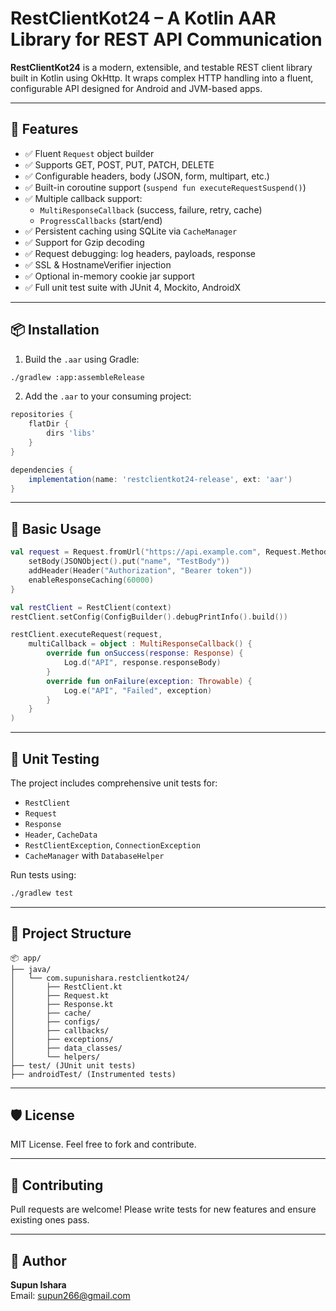 
# RestClientKot24 – A Kotlin AAR Library for REST API Communication

**RestClientKot24** is a modern, extensible, and testable REST client library built in Kotlin using OkHttp. It wraps complex HTTP handling into a fluent, configurable API designed for Android and JVM-based apps.

---

## 🚀 Features

- ✅ Fluent `Request` object builder
- ✅ Supports GET, POST, PUT, PATCH, DELETE
- ✅ Configurable headers, body (JSON, form, multipart, etc.)
- ✅ Built-in coroutine support (`suspend fun executeRequestSuspend()`)
- ✅ Multiple callback support:
  - `MultiResponseCallback` (success, failure, retry, cache)
  - `ProgressCallbacks` (start/end)
- ✅ Persistent caching using SQLite via `CacheManager`
- ✅ Support for Gzip decoding
- ✅ Request debugging: log headers, payloads, response
- ✅ SSL & HostnameVerifier injection
- ✅ Optional in-memory cookie jar support
- ✅ Full unit test suite with JUnit 4, Mockito, AndroidX

---

## 📦 Installation

1. Build the `.aar` using Gradle:

```bash
./gradlew :app:assembleRelease
```

2. Add the `.aar` to your consuming project:
```groovy
repositories {
    flatDir {
        dirs 'libs'
    }
}

dependencies {
    implementation(name: 'restclientkot24-release', ext: 'aar')
}
```

---

## 🔧 Basic Usage

```kotlin
val request = Request.fromUrl("https://api.example.com", Request.Method.POST).apply {
    setBody(JSONObject().put("name", "TestBody"))
    addHeader(Header("Authorization", "Bearer token"))
    enableResponseCaching(60000)
}

val restClient = RestClient(context)
restClient.setConfig(ConfigBuilder().debugPrintInfo().build())

restClient.executeRequest(request,
    multiCallback = object : MultiResponseCallback() {
        override fun onSuccess(response: Response) {
            Log.d("API", response.responseBody)
        }
        override fun onFailure(exception: Throwable) {
            Log.e("API", "Failed", exception)
        }
    }
)
```

---

## 🧪 Unit Testing

The project includes comprehensive unit tests for:
- `RestClient`
- `Request`
- `Response`
- `Header`, `CacheData`
- `RestClientException`, `ConnectionException`
- `CacheManager` with `DatabaseHelper`

Run tests using:

```bash
./gradlew test
```

---

## 📂 Project Structure

```
📦 app/
├── java/
│   └── com.supunishara.restclientkot24/
│       ├── RestClient.kt
│       ├── Request.kt
│       ├── Response.kt
│       ├── cache/
│       ├── configs/
│       ├── callbacks/
│       ├── exceptions/
│       ├── data_classes/
│       └── helpers/
├── test/ (JUnit unit tests)
├── androidTest/ (Instrumented tests)
```

---

## 🛡️ License

MIT License. Feel free to fork and contribute.

---

## 🤝 Contributing

Pull requests are welcome! Please write tests for new features and ensure existing ones pass.

---

## 🔗 Author

**Supun Ishara**  
Email: [supun266@gmail.com](mailto:supun266@gmail.com)
